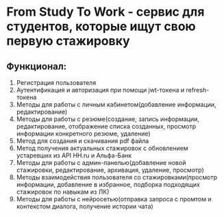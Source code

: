 # From Study To Work - сервис для студентов, которые ищут свою первую стажировку
## Функционал:
1. Регистрация пользователя
2. Аутентификация и авторизация при помощи jwt-токена и refresh-токена
3. Методы для работы с личным кабинетом(добавление информации, редактирование)
4. Методы для работы с резюме(создание, запись информации, редактирование, отображение списка созданных, просмотр информации конкретного резюме, удаление)
5. Метод для создания и скачивания pdf файла
6. Метод получения актуальных стажировок с обновлением устаревших из API HH.ru и Альфа-Банк 
7. Методы для работы с админ-панелью(добавление новой стажировки, редактирование, архивация, удаление, просмотр)
8. Методы взаимодействия пользователя со стажировками(просмотр информации, добавление в избранное, подборка подходящих стажировок по навыкам из ЛК)
9. Методы для работы с нейросетью(отправка запроса с промтом и контекстом диалога, получение истории чата)